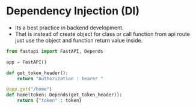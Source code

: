 # Dependency Injection (DI)

- Its a best practice in backend development.
- That is instead of create object for class or call function from api route just use the object and function return value inside.


```python
from fastapi import FastAPI, Depends

app = FastAPI()

def get_token_header():
    return "Authorization : bearer "

@app.get("/home")
def home(token: Depends(get_token_header)):
    return {"token" : token}
```
